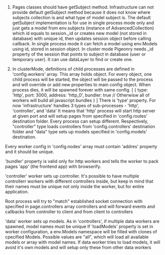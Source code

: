 

1. Pages classes should have getSubject method. Infrastructure can not provide default getSubject method because it does not know where subjects collection is and what type of model subject is. The default getSubject implementation is for use in single process mode only and just gets a model from env.subjects (instance of AdvancedCollection) which id equals to session._id or creates new model (not stored in database) with unique id, then updates session object before calling callback. In single process mode it can fetch a model using env.Models using id, stored in session object. In cluster mode Pigeonry needs _id property of the session that points to subject in database (user or temporary user). It can use dataLayer to find or create one.

2. In clusterMode, definitions of child processes are defined in 'config.workers' array. This array holds object. For every object, one child process will be started, the object will be passed to the process and will override or add new properties to main config object. When process dies, it will be spawned forever with same config.
  [
    {
      type: 'http',
      port: 3000,
      address: 'http_0',
      bundler: true   // Otherwisw all of workers will build all javascript bundles
    }
  ]
  There is 'type' property. For now 'infrastructure' handles 3 types of sub-processes - 'http', 'controller', and 'data'
  It means that 'http' process will start http server at given port and will setup pages from specified in 'config.routes' destination folder. 
  Every process can setup different. Respectively, "controller" type loads controllers from 'config.controllers' destination folder
  and "data" type sets up models specified in 'config.models' destination.

  Every worker config in 'config.nodes' array must contain 'addres' property and it should be unique.

  'bundler' property is valid only for http workers and tells the worker to pack pages 'app' (the frontend app) with browserify.

  'controller' worker sets up controller. It's possible to have multiple controllerr workers with different controllers inside,
  but keep in mind that their names must be unique not only inside the worker, but for entire application.

  Root process will try to "match" established socket connection with specified in page.controllers array controllers
  and will forward events and callbacks from controller to client and from client to controllers

  'data' worker sets up models. As in 'controllers', if multiple data workers are spawned, model names must be unique
  If 'loadModels' property is set in worker configuration, a env.Models namespace will be filled with clones of cpecified Models.
  Possible values are "all", which will load all available models or array with model names.
  If data worker tries to load models, it will avoid it's own models and will setup only these from other data workers